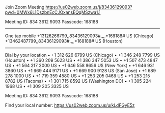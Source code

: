 Join Zoom Meeting
https://us02web.zoom.us/j/83436129093?pwd=0MWx6L1DszbnEcCJOxansEQqMSzwa1.1

Meeting ID:  834 3612 9093
Passcode: 168188

---

One tap mobile
+13126266799,,83436129093#,,,,*168188# US (Chicago)
+13462487799,,83436129093#,,,,*168188# US (Houston)

---

Dial by your location
• +1 312 626 6799 US (Chicago)
• +1 346 248 7799 US (Houston)
• +1 360 209 5623 US
• +1 386 347 5053 US
• +1 507 473 4847 US
• +1 564 217 2000 US
• +1 646 558 8656 US (New York)
• +1 646 931 3860 US
• +1 669 444 9171 US
• +1 669 900 9128 US (San Jose)
• +1 689 278 1000 US
• +1 719 359 4580 US
• +1 253 205 0468 US
• +1 253 215 8782 US (Tacoma)
• +1 301 715 8592 US (Washington DC)
• +1 305 224 1968 US
• +1 309 205 3325 US

Meeting ID:  834 3612 9093
Passcode: 168188

Find your local number: https://us02web.zoom.us/u/kLdFGyE5z



